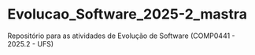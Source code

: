# Evolucao_Software_2025-2_mastra
Repositório para as atividades de Evolução de Software (COMP0441 - 2025.2 - UFS)
